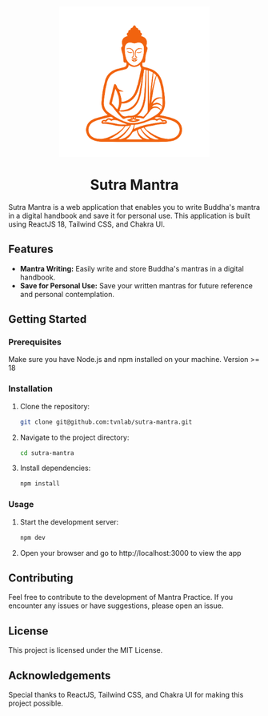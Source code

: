 <div style="display: flex; justify-content: center;">
<img src="./src/assets/img/layout/logoNonText.png" alt="Sutra Mantra image" style="height: 300px; width:300px; margin: 0 auto;"/>
</div>


<h1 style="text-align: center">Sutra Mantra</h1>

Sutra Mantra is a web application that enables you to write Buddha's mantra in a digital handbook and save it for personal use. This application is built using ReactJS 18, Tailwind CSS, and Chakra UI.

## Features

- **Mantra Writing:** Easily write and store Buddha's mantras in a digital handbook.
- **Save for Personal Use:** Save your written mantras for future reference and personal contemplation.

## Getting Started

### Prerequisites

Make sure you have Node.js and npm installed on your machine. Version >= 18

### Installation

1. Clone the repository:

   ```bash
   git clone git@github.com:tvnlab/sutra-mantra.git

2. Navigate to the project directory:

   ```bash
   cd sutra-mantra
3. Install dependencies:

   ```bash
   npm install

### Usage

1. Start the development server:

   ```bash
   npm dev

2. Open your browser and go to http://localhost:3000 to view the app

## Contributing
Feel free to contribute to the development of Mantra Practice. If you encounter any issues or have suggestions, please open an issue.

## License
This project is licensed under the MIT License.

## Acknowledgements
Special thanks to ReactJS, Tailwind CSS, and Chakra UI for making this project possible.